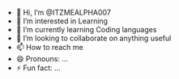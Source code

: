 - 👋 Hi, I’m @ITZMEALPHA007
- 👀 I’m interested in Learning
- 🌱 I’m currently learning Coding languages
- 💞️ I’m looking to collaborate on anything useful
- 📫 How to reach me 
- 😄 Pronouns: ...
- ⚡ Fun fact: ...

<!---
ITZMEALPHA007/ITZMEALPHA007 is a ✨ special ✨ repository because its `README.md` (this file) appears on your GitHub profile.
You can click the Preview link to take a look at your changes.
--->
